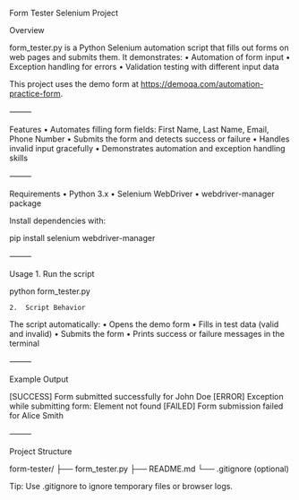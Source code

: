 Form Tester Selenium Project

Overview

form_tester.py is a Python Selenium automation script that fills out forms on web pages and submits them. It demonstrates:
	•	Automation of form input
	•	Exception handling for errors
	•	Validation testing with different input data

This project uses the demo form at https://demoqa.com/automation-practice-form.

⸻

Features
	•	Automates filling form fields: First Name, Last Name, Email, Phone Number
	•	Submits the form and detects success or failure
	•	Handles invalid input gracefully
	•	Demonstrates automation and exception handling skills

⸻

Requirements
	•	Python 3.x
	•	Selenium WebDriver
	•	webdriver-manager package

Install dependencies with:

pip install selenium webdriver-manager


⸻

Usage
	1.	Run the script

python form_tester.py

	2.	Script Behavior

The script automatically:
	•	Opens the demo form
	•	Fills in test data (valid and invalid)
	•	Submits the form
	•	Prints success or failure messages in the terminal

⸻

Example Output

[SUCCESS] Form submitted successfully for John Doe
[ERROR] Exception while submitting form: Element not found
[FAILED] Form submission failed for Alice Smith


⸻

Project Structure

form-tester/
├── form_tester.py
├── README.md
└── .gitignore (optional)

Tip: Use .gitignore to ignore temporary files or browser logs.

